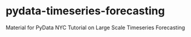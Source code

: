 # pydata-timeseries-forecasting
Material for PyData NYC Tutorial on Large Scale Timeseries Forecasting
